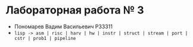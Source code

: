 # Лабораторная работа № 3
- Пономарев Вадим Васильевич P33311
- `lisp -> asm | risc | harv | hw | instr | struct | stream | port | cstr | prob1 | pipeline`